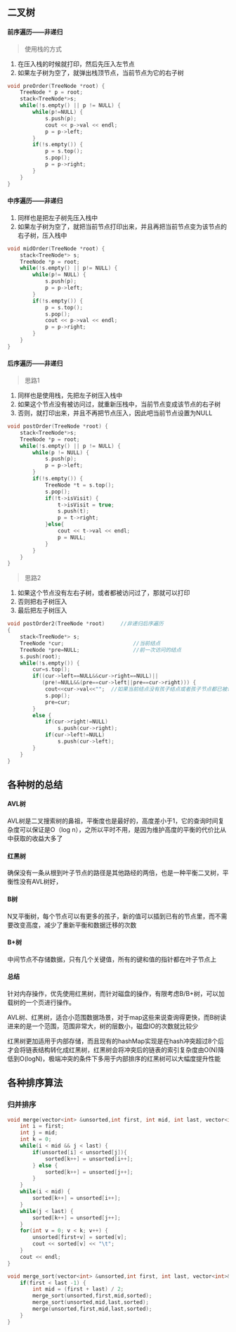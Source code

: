 ## 二叉树

#### 前序遍历——非递归

> 使用栈的方式

1. 在压入栈的时候就打印，然后先压入左节点
2. 如果左子树为空了，就弹出栈顶节点，当前节点为它的右子树

```c++
void preOrder(TreeNode *root) {
    TreeNode * p = root;
    stack<TreeNode*>s;
    while(!s.empty() || p != NULL) {
        while(p!=NULL) {
            s.push(p);
            cout << p->val << endl;
            p = p->left;
        }
        if(!s.empty()) {
            p = s.top();
            s.pop();
            p = p->right;
        }
    }
}
```

#### 中序遍历——非递归

1. 同样也是把左子树先压入栈中
2. 如果左子树为空了，就把当前节点打印出来，并且再把当前节点变为该节点的右子树，压入栈中

```c++
void midOrder(TreeNode *root) {
    stack<TreeNode*> s;
    TreeNode *p = root;
    while(!s.empty() || p!= NULL) {
        while(p!= NULL) {
            s.push(p);
            p = p->left;
        }
        if(!s.empty()) {
            p = s.top();
            s.pop();
            cout << p->val << endl;
            p = p->right;
        }
    }
}
```

#### 后序遍历——非递归

> 思路1

1. 同样也是使用栈，先把左子树压入栈中
2. 如果这个节点没有被访问过，就重新压栈中，当前节点变成该节点的右子树
3. 否则，就打印出来，并且不再把节点压入，因此吧当前节点设置为NULL

```c++
void postOrder(TreeNode *root) {
    stack<TreeNode*>s;
    TreeNode *p = root;
    while(!s.empty() || p != NULL) {
        while(p != NULL) {
            s.push(p);
            p = p->left;
        }
        if(!s.empty()) {
            TreeNode *t = s.top();
            s.pop();
            if(!t->isVisit) {
                t->isVisit = true;
                s.push(t);
                p = t->right;
            }else{
                cout << t->val << endl;
                p = NULL;
            }
        }
    }
}
```

> 思路2

1. 如果这个节点没有左右子树，或者都被访问过了，那就可以打印
2. 否则把右子树压入
3. 最后把左子树压入

```c++
void postOrder2(TreeNode *root)     //非递归后序遍历
{
    stack<TreeNode*> s;
    TreeNode *cur;                      //当前结点
    TreeNode *pre=NULL;                 //前一次访问的结点
    s.push(root);
    while(!s.empty()) {
        cur=s.top();
        if((cur->left==NULL&&cur->right==NULL)||
           (pre!=NULL&&(pre==cur->left||pre==cur->right))) {
            cout<<cur->val<<"";  //如果当前结点没有孩子结点或者孩子节点都已被访问过
            s.pop();
            pre=cur;
        }
        else {
            if(cur->right!=NULL)
                s.push(cur->right);
            if(cur->left!=NULL)
                s.push(cur->left);
        }
    }
}
```

## 各种树的总结

#### AVL树

AVL树是二叉搜索树的鼻祖，平衡度也是最好的，高度差小于1，它的查询时间复杂度可以保证是O（log n），之所以平时不用，是因为维护高度的平衡的代价比从中获取的收益大多了

#### 红黑树

确保没有一条从根到叶子节点的路径是其他路经的两倍，也是一种平衡二叉树，平衡性没有AVL树好，

#### B树

N叉平衡树，每个节点可以有更多的孩子，新的值可以插到已有的节点里，而不需要改变高度，减少了重新平衡和数据迁移的次数

#### B+树

中间节点不存储数据，只有几个关键值，所有的键和值的指针都在叶子节点上

#### 总结

针对内存操作，优先使用红黑树，而针对磁盘的操作，有限考虑B/B+树，可以加载树的一个页进行操作。

AVL树、红黑树，适合小范围数据场景，对于map这些来说查询得更快，而B树读进来的是一个范围，范围非常大，树的层数小，磁盘IO的次数就比较少

红黑树更加适用于内部存储，而且现有的hashMap实现是在hash冲突超过8个后才会将链表结构转化成红黑树，红黑树会将冲突后的链表的索引复杂度由O(N)降低到O(logN)，极端冲突的条件下多用于内部排序的红黑树可以大幅度提升性能

## 各种排序算法

### 归并排序

```c++
void merge(vector<int> &unsorted,int first, int mid, int last, vector<int>& sorted) {
    int i = first;
    int j = mid;
    int k = 0;
    while(i < mid && j < last) {
        if(unsorted[i] < unsorted[j]){
            sorted[k++] = unsorted[i++];
        } else {
            sorted[k++] = unsorted[j++];
        }
    }
    while(i < mid) {
        sorted[k++] = unsorted[i++];
    }
    while(j < last) {
        sorted[k++] = unsorted[j++];
    }
    for(int v = 0; v < k; v++) {
        unsorted[first+v] = sorted[v];
        cout << sorted[v] << "\t";
    }
    cout << endl;
}

void merge_sort(vector<int> &unsorted,int first, int last, vector<int>& sorted){
    if(first < last -1) {
        int mid = (first + last) / 2;
        merge_sort(unsorted,first,mid,sorted);
        merge_sort(unsorted,mid,last,sorted);
        merge(unsorted,first,mid,last,sorted);
    }
}
```





